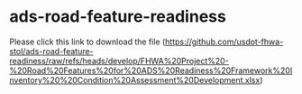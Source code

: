 # ads-road-feature-readiness

Please click this link to download the file (https://github.com/usdot-fhwa-stol/ads-road-feature-readiness/raw/refs/heads/develop/FHWA%20Project%20-%20Road%20Features%20for%20ADS%20Readiness%20Framework%20Inventory%20%20Condition%20Assessment%20Development.xlsx)